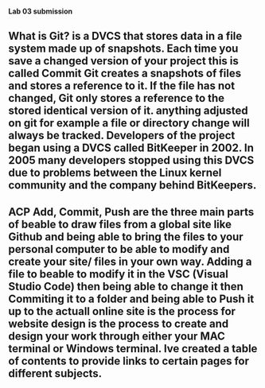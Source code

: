 #### Lab 03 submission
## What is Git? is a DVCS that stores data in a file system made up of snapshots. Each time you save a changed version of your project this is called Commit Git creates a snapshots of files and stores a reference to it. If the file has not changed, Git only stores a reference to the stored identical version of it. anything adjusted on git for example a file or directory change will always be tracked. Developers of the project began using a DVCS called BitKeeper in 2002. In 2005 many developers stopped using this DVCS due to problems between the Linux kernel community and the company behind BitKeepers. 
## ACP Add, Commit, Push are the three main parts of beable to draw files from a global site like Github and being able to bring the files to your personal computer to be able to modify and create your site/ files in your own way. Adding a file to beable to modify it in the VSC (Visual Studio Code) then being able to change it then Commiting it to a folder and being able to Push it up to the actuall online site is the process for website design is the process to create and design your work through either your MAC terminal or Windows terminal. Ive created a table of contents to provide links to certain pages for different subjects.
